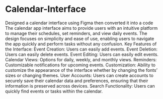 # Calendar-Interface
Designed a calendar interface using Figma then converted it into a code 
The calendar app interface aims to provide users with an intuitive platform to manage their schedules, set reminders, and view daily events. The design focuses on simplicity and ease of use, enabling users to navigate the app quickly and perform tasks without any confusion.
Key Features of the Interface:
Event Creation: Users can easily add events.
Event Deletion: Users can easily delete events.
Event Editing: Users can easily edit events.
Calendar Views: Options for daily, weekly, and monthly views.
Reminders: Customizable notifications for upcoming events.
Customization: Ability to customize the appearance of the interface whether by changing the fonts’ sizes or changing themes.
User Accounts: Users can create accounts to securely save their calendar data and preferences, ensuring that their information is preserved across devices.
Search Functionality: Users can quickly find events or tasks within the calendar.
